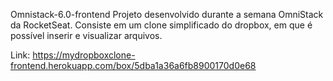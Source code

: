 Omnistack-6.0-frontend
Projeto desenvolvido durante a semana OmniStack da RocketSeat. Consiste em um clone simplificado do dropbox, em que é possível inserir e visualizar arquivos.

Link: https://mydropboxclone-frontend.herokuapp.com/box/5dba1a36a6fb8900170d0e68
